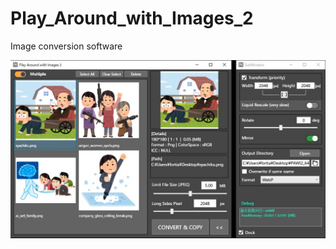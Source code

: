 # Play_Around_with_Images_2
 Image conversion software
 
![image](https://raw.githubusercontent.com/falxala/Play-Around-with-Images-2/master/Convert/Resources/Preview.jpg)
